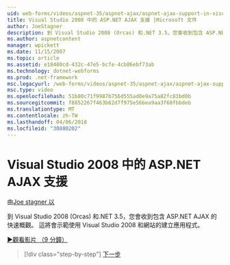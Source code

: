 ```yaml
---
uid: web-forms/videos/aspnet-35/aspnet-ajax/aspnet-ajax-support-in-visual-studio-2008
title: Visual Studio 2008 中的 ASP.NET AJAX 支援 |Microsoft 文件
author: JoeStagner
description: 到 Visual Studio 2008 (Orcas) 和.NET 3.5，您會收到包含 ASP.NET AJAX 的快速概觀。 這將會使用 Visual Studio 示範...
ms.author: aspnetcontent
manager: wpickett
ms.date: 11/15/2007
ms.topic: article
ms.assetid: e18480cd-432c-47e5-bcfe-4cb86ebf73ab
ms.technology: dotnet-webforms
ms.prod: .net-framework
msc.legacyurl: /web-forms/videos/aspnet-35/aspnet-ajax/aspnet-ajax-support-in-visual-studio-2008
msc.type: video
ms.openlocfilehash: 51b80c71f9987b756d555ad0e9a75a82fc81bd0b
ms.sourcegitcommit: f8852267f463b62d7f975e56bea9aa3f68fbbdeb
ms.translationtype: MT
ms.contentlocale: zh-TW
ms.lasthandoff: 04/06/2018
ms.locfileid: "30880202"
---
```

<a name="aspnet-ajax-support-in-visual-studio-2008"></a>Visual Studio 2008 中的 ASP.NET AJAX 支援
====================
由[Joe stagner 以](https://github.com/JoeStagner)

到 Visual Studio 2008 (Orcas) 和.NET 3.5，您會收到包含 ASP.NET AJAX 的快速概觀。 這將會示範使用 Visual Studio 2008 和網站的建立應用程式。

[&#9654;觀看影片 （9 分鐘）](https://channel9.msdn.com/Blogs/ASP-NET-Site-Videos/aspnet-ajax-support-in-visual-studio-2008)

> [!div class="step-by-step"]
> [下一步](adding-ajax-functionality-to-an-existing-aspnet-page.md)
